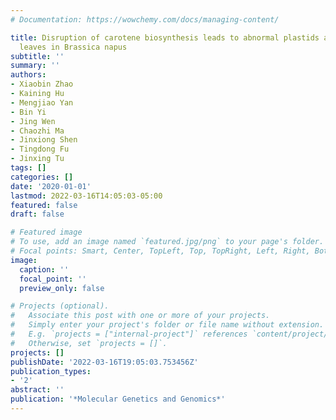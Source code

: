 ```yaml
---
# Documentation: https://wowchemy.com/docs/managing-content/

title: Disruption of carotene biosynthesis leads to abnormal plastids and variegated
  leaves in Brassica napus
subtitle: ''
summary: ''
authors:
- Xiaobin Zhao
- Kaining Hu
- Mengjiao Yan
- Bin Yi
- Jing Wen
- Chaozhi Ma
- Jinxiong Shen
- Tingdong Fu
- Jinxing Tu
tags: []
categories: []
date: '2020-01-01'
lastmod: 2022-03-16T14:05:03-05:00
featured: false
draft: false

# Featured image
# To use, add an image named `featured.jpg/png` to your page's folder.
# Focal points: Smart, Center, TopLeft, Top, TopRight, Left, Right, BottomLeft, Bottom, BottomRight.
image:
  caption: ''
  focal_point: ''
  preview_only: false

# Projects (optional).
#   Associate this post with one or more of your projects.
#   Simply enter your project's folder or file name without extension.
#   E.g. `projects = ["internal-project"]` references `content/project/deep-learning/index.md`.
#   Otherwise, set `projects = []`.
projects: []
publishDate: '2022-03-16T19:05:03.753456Z'
publication_types:
- '2'
abstract: ''
publication: '*Molecular Genetics and Genomics*'
---
```

